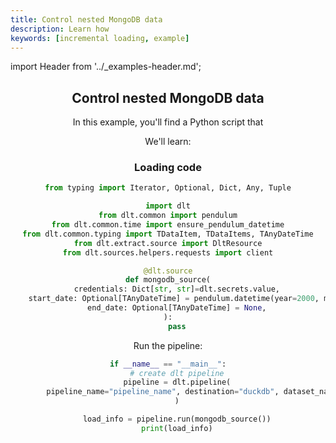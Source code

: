 ```yaml
---
title: Control nested MongoDB data
description: Learn how
keywords: [incremental loading, example]
---
```


import Header from '../_examples-header.md';

<Header
    intro="In this tutorial, you will learn how to"
    slug="nested_mongo_data"
    run_file="mongodb" />

## Control nested MongoDB data

In this example, you'll find a Python script that

We'll learn:


### Loading code

<!--@@@DLT_SNIPPET_START ./code/mongodb-snippets.py::markdown_source-->
```py
from typing import Iterator, Optional, Dict, Any, Tuple

import dlt
from dlt.common import pendulum
from dlt.common.time import ensure_pendulum_datetime
from dlt.common.typing import TDataItem, TDataItems, TAnyDateTime
from dlt.extract.source import DltResource
from dlt.sources.helpers.requests import client

@dlt.source
def mongodb_source(
    credentials: Dict[str, str]=dlt.secrets.value,
    start_date: Optional[TAnyDateTime] = pendulum.datetime(year=2000, month=1, day=1),  # noqa: B008
    end_date: Optional[TAnyDateTime] = None,
):
    pass
```
<!--@@@DLT_SNIPPET_END ./code/mongodb-snippets.py::markdown_source-->

Run the pipeline:


<!--@@@DLT_SNIPPET_START ./code/mongodb-snippets.py::markdown_pipeline-->
```py
if __name__ == "__main__":
    # create dlt pipeline
    pipeline = dlt.pipeline(
        pipeline_name="pipeline_name", destination="duckdb", dataset_name="dataset_name"
    )

    load_info = pipeline.run(mongodb_source())
    print(load_info)
```
<!--@@@DLT_SNIPPET_END ./code/mongodb-snippets.py::markdown_pipeline-->

